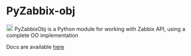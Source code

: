 # PyZabbix-obj
<a href="https://badge.fury.io/gh/ftoscano%2FPyZabbixObj"><img src="https://badge.fury.io/gh/ftoscano%2FPyZabbixObj.svg" alt="GitHub version" height="18"></a>
PyZabbixObj is a Python module for working with Zabbix API, using a complete OO implementation

Docs are available <a href="http://pyzabbix-obj.readthedocs.org/en/latest/">here</a>
